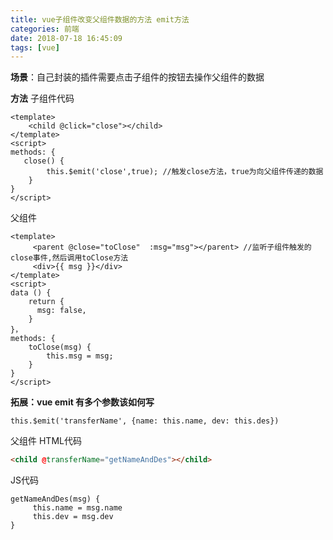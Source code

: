 ```yaml
---
title: vue子组件改变父组件数据的方法 emit方法
categories: 前端
date: 2018-07-18 16:45:09
tags: [vue]
---
```


**场景**：自己封装的插件需要点击子组件的按钮去操作父组件的数据

**方法**
子组件代码
```vue
<template>
    <child @click="close"></child>
</template>
<script>
methods: {
   close() {
        this.$emit('close',true); //触发close方法，true为向父组件传递的数据
    }
}
</script>
```
父组件
```vue
<template>
     <parent @close="toClose"  :msg="msg"></parent> //监听子组件触发的close事件,然后调用toClose方法
     <div>{{ msg }}</div>
</template>
<script>
data () {
    return {
      msg: false,
    }
}，
methods: {
    toClose(msg) {
        this.msg = msg;
    }
}
</script>
```

**拓展：vue emit 有多个参数该如何写**
```vue
this.$emit('transferName', {name: this.name, dev: this.des})
```
父组件
HTML代码
```html
<child @transferName="getNameAndDes"></child>
```
JS代码
```vue
getNameAndDes(msg) {
     this.name = msg.name
     this.dev = msg.dev
}
```